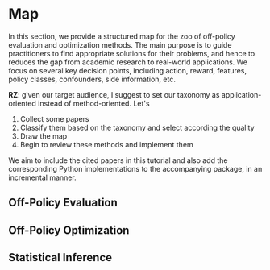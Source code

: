 # Map

In this section, we provide a structured map for the zoo of off-policy evaluation and optimization methods. 
The main purpose is to guide practitioners to find appropriate solutions for their problems, and hence to reduces the gap from academic research to real-world applications. 
We focus on several key decision points, including action, reward, features, policy classes, confounders, side information, etc. 

**RZ**: given our target audience, I suggest to set our taxonomy as application-oriented instead of method-oriented. 
Let's 

1. Collect some papers
2. Classify them based on the taxonomy and select according the quality
3. Draw the map
4. Begin to review these methods and implement them

We aim to include the cited papers in this tutorial and also add the corresponding Python implementations to the accompanying package, in an incremental manner. 

<!--
3.1.1 parametric: Q-learning, etc.
3.1.2 semiparametric: A, single index, etc.
3.1.3 nonparametric: OWL, tree based, etc. (including review of ML)
-->

## Off-Policy Evaluation

## Off-Policy Optimization

## Statistical Inference